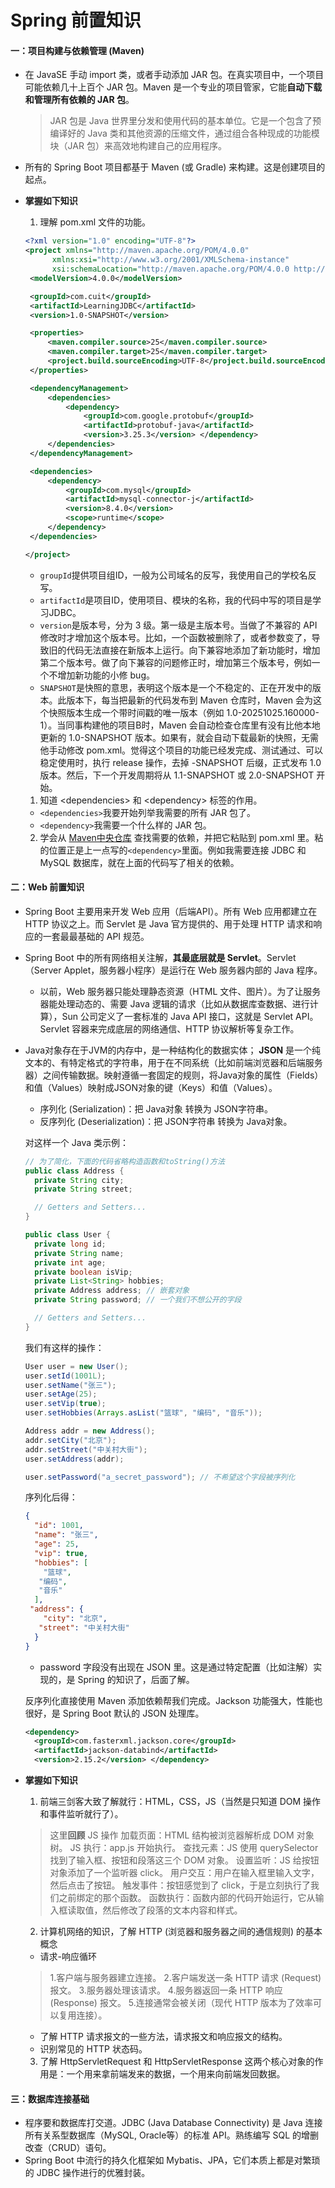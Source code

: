 # Spring 前置知识

#### **一：项目构建与依赖管理 (Maven)**

*  在 JavaSE 手动 import 类，或者手动添加 JAR 包。在真实项目中，一个项目可能依赖几十上百个 JAR 包。Maven 是一个专业的项目管家，它能**自动下载和管理所有依赖的 JAR 包**。 
  
    > JAR 包是 Java 世界里分发和使用代码的基本单位。它是一个包含了预编译好的 Java 类和其他资源的压缩文件，通过组合各种现成的功能模块（JAR 包）来高效地构建自己的应用程序。

* 所有的 Spring Boot 项目都基于 Maven (或 Gradle) 来构建。这是创建项目的起点。  
* **掌握如下知识**  
  1. 理解 pom.xml 文件的功能。
   ```xml
  <?xml version="1.0" encoding="UTF-8"?>
  <project xmlns="http://maven.apache.org/POM/4.0.0"
         xmlns:xsi="http://www.w3.org/2001/XMLSchema-instance"
         xsi:schemaLocation="http://maven.apache.org/POM/4.0.0 http://maven.apache.org/xsd/maven-4.0.0.xsd">
    <modelVersion>4.0.0</modelVersion>

    <groupId>com.cuit</groupId>
    <artifactId>LearningJDBC</artifactId>
    <version>1.0-SNAPSHOT</version>

    <properties>
        <maven.compiler.source>25</maven.compiler.source>
        <maven.compiler.target>25</maven.compiler.target>
        <project.build.sourceEncoding>UTF-8</project.build.sourceEncoding>
    </properties>

    <dependencyManagement>
        <dependencies>
            <dependency>
                <groupId>com.google.protobuf</groupId>
                <artifactId>protobuf-java</artifactId>
                <version>3.25.3</version> </dependency>
        </dependencies>
    </dependencyManagement>

    <dependencies>
        <dependency>
            <groupId>com.mysql</groupId>
            <artifactId>mysql-connector-j</artifactId>
            <version>8.4.0</version>
            <scope>runtime</scope>
        </dependency>
    </dependencies>

  </project>
   ```

   * `groupId`提供项目组ID，一般为公司域名的反写，我使用自己的学校名反写。
   * `artifactId`是项目ID，使用项目、模块的名称，我的代码中写的项目是学习JDBC。
   * `version`是版本号，分为 3 级。第一级是主版本号。当做了不兼容的 API 修改时才增加这个版本号。比如，一个函数被删除了，或者参数变了，导致旧的代码无法直接在新版本上运行。向下兼容地添加了新功能时，增加第二个版本号。做了向下兼容的问题修正时，增加第三个版本号，例如一个不增加新功能的小修 bug。
   * `SNAPSHOT`是快照的意思，表明这个版本是一个不稳定的、正在开发中的版本。此版本下，每当把最新的代码发布到 Maven 仓库时，Maven 会为这个快照版本生成一个带时间戳的唯一版本（例如 1.0-20251025.160000-1）。当同事构建他的项目B时，Maven 会自动检查仓库里有没有比他本地更新的 1.0-SNAPSHOT 版本。如果有，就会自动下载最新的快照，无需他手动修改 pom.xml。觉得这个项目的功能已经发完成、测试通过、可以稳定使用时，执行 release 操作，去掉 -SNAPSHOT 后缀，正式发布 1.0 版本。然后，下一个开发周期将从 1.1-SNAPSHOT 或 2.0-SNAPSHOT 开始。
  1. 知道 \<dependencies\> 和 \<dependency\> 标签的作用。
   * `<dependencies>`我要开始列举我需要的所有 JAR 包了。
   * `<dependency>`我需要一个什么样的 JAR 包。
  2. 学会从 [Maven中央仓库](https://mvnrepository.com/) 查找需要的依赖，并把它粘贴到 pom.xml 里。粘的位置正是上一点写的`<dependency>`里面。例如我需要连接 JDBC 和 MySQL 数据库，就在上面的代码写了相关的依赖。

#### **二：Web 前置知识**

*  Spring Boot 主要用来开发 Web 应用（后端API）。所有 Web 应用都建立在 HTTP 协议之上。而 Servlet 是 Java 官方提供的、用于处理 HTTP 请求和响应的一套最最基础的 API 规范。  
*  Spring Boot 中的所有网络相关注解，**其最底层就是 Servlet**。Servlet（Server Applet，服务器小程序）是运行在 Web 服务器内部的 Java 程序。
     * 以前，Web 服务器只能处理静态资源（HTML 文件、图片）。为了让服务器能处理动态的、需要 Java 逻辑的请求（比如从数据库查数据、进行计算），Sun 公司定义了一套标准的 Java API 接口，这就是 Servlet API。Servlet 容器来完成底层的网络通信、HTTP 协议解析等复杂工作。
* Java对象存在于JVM的内存中，是一种结构化的数据实体； **JSON** 是一个纯文本的、有特定格式的字符串，用于在不同系统（比如前端浏览器和后端服务器）之间传输数据。映射遵循一套固定的规则，将Java对象的属性（Fields）和值（Values）映射成JSON对象的键（Keys）和值（Values）。
    * 序列化 (Serialization)：把 Java对象 转换为 JSON字符串。
    * 反序列化 (Deserialization)：把 JSON字符串 转换为 Java对象。
  
  对这样一个 Java 类示例：
  ```java
  // 为了简化，下面的代码省略构造函数和toString()方法
  public class Address {
    private String city;
    private String street;

    // Getters and Setters...
  }

  public class User {
    private long id;
    private String name;
    private int age;
    private boolean isVip;
    private List<String> hobbies;
    private Address address; // 嵌套对象
    private String password; // 一个我们不想公开的字段

    // Getters and Setters...
  }
  ```
  我们有这样的操作：
  ```java
  User user = new User();
  user.setId(1001L);
  user.setName("张三");
  user.setAge(25);
  user.setVip(true);
  user.setHobbies(Arrays.asList("篮球", "编码", "音乐"));

  Address addr = new Address();
  addr.setCity("北京");
  addr.setStreet("中关村大街");
  user.setAddress(addr);

  user.setPassword("a_secret_password"); // 不希望这个字段被序列化
  ```
  序列化后得：
  ```json
  {
    "id": 1001,
    "name": "张三",
    "age": 25,
    "vip": true,
    "hobbies": [
      "篮球",
     "编码",
     "音乐"
    ],
   "address": {
      "city": "北京",
     "street": "中关村大街"
    }
  }
  ```
  * password 字段没有出现在 JSON 里。这是通过特定配置（比如注解）实现的，是 Spring 的知识了，后面了解。

  反序列化直接使用 Maven 添加依赖帮我们完成。Jackson 功能强大，性能也很好，是 Spring Boot 默认的 JSON 处理库。

  ```xml
  <dependency>
    <groupId>com.fasterxml.jackson.core</groupId>
    <artifactId>jackson-databind</artifactId>
    <version>2.15.2</version> </dependency>
  ```
* **掌握如下知识**  
  1. 前端三剑客大致了解就行：HTML，CSS，JS（当然是只知道 DOM 操作和事件监听就行了）。
   
  >这里**回顾** JS 操作
  加载页面：HTML 结构被浏览器解析成 DOM 对象树。
  JS 执行：app.js 开始执行。
  查找元素：JS 使用 querySelector 找到了输入框、按钮和段落这三个 DOM 对象。
  设置监听：JS 给按钮对象添加了一个监听器 click。
  用户交互：用户在输入框里输入文字，然后点击了按钮。
  触发事件：按钮感觉到了 click，于是立刻执行了我们之前绑定的那个函数。
  函数执行：函数内部的代码开始运行，它从输入框读取值，然后修改了段落的文本内容和样式。

  2. 计算机网络的知识，了解 HTTP (浏览器和服务器之间的通信规则) 的基本概念
  * 请求-响应循环
  > 1.客户端与服务器建立连接。
    2.客户端发送一条 HTTP 请求 (Request) 报文。
    3.服务器处理该请求。
    4.服务器返回一条 HTTP 响应 (Response) 报文。
    5.连接通常会被关闭（现代 HTTP 版本为了效率可以复用连接）。
  
  * 了解 HTTP 请求报文的一些方法，请求报文和响应报文的结构。
  * 识别常见的 HTTP 状态码。
   
  3. 了解 HttpServletRequest 和 HttpServletResponse 这两个核心对象的作用是：一个用来拿前端发来的数据，一个用来向前端发回数据。

#### **三：数据库连接基础**

* 程序要和数据库打交道。JDBC (Java Database Connectivity) 是 Java 连接所有关系型数据库（MySQL, Oracle等）的标准 API。熟练编写 SQL 的增删改查（CRUD）语句。
* Spring Boot 中流行的持久化框架如 Mybatis、JPA，它们本质上都是对繁琐的 JDBC 操作进行的优雅封装。
